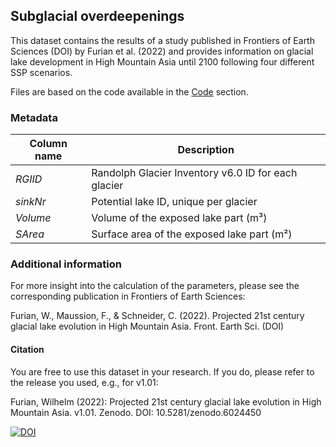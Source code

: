 ## Subglacial overdeepenings
This dataset contains the results of a study published in Frontiers of Earth Sciences (DOI)
by Furian et al. (2022) and provides information on glacial lake development in
High Mountain Asia until 2100 following four different SSP scenarios.

Files are based on the code available in the
[Code](https://github.com/cryotools/glacial-lake-evolution/tree/main/code)
section. 

### Metadata
| Column name | Description |
| ----------- | ----------- |
| *RGIID* | Randolph Glacier Inventory v6.0 ID for each glacier |
| *sinkNr* | Potential lake ID, unique per glacier |
| *Volume* | Volume of the exposed lake part (m³) |
| *SArea* | Surface area of the exposed lake part (m²) |

### Additional information

For more insight into the calculation of the parameters, 
please see the corresponding publication in Frontiers of Earth Sciences:

Furian, W., Maussion, F., & Schneider, C. (2022). 
Projected 21st century glacial lake evolution in High Mountain Asia. 
Front. Earth Sci. (DOI)

#### Citation
You are free to use this dataset in your research. 
If you do, please refer to the release you used, e.g., for v1.01:

Furian, Wilhelm (2022): Projected 21st century glacial lake evolution in High Mountain Asia. 
v1.01. Zenodo. DOI: 10.5281/zenodo.6024450

[![DOI](https://zenodo.org/badge/457083839.svg)](https://zenodo.org/badge/latestdoi/457083839)

